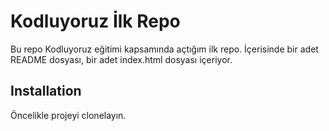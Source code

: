 # Kodluyoruz İlk Repo
Bu repo Kodluyoruz eğitimi kapsamında açtığım ilk repo. İçerisinde bir adet README dosyası, bir adet index.html dosyası içeriyor.

## Installation
Öncelikle projeyi clonelayın.
